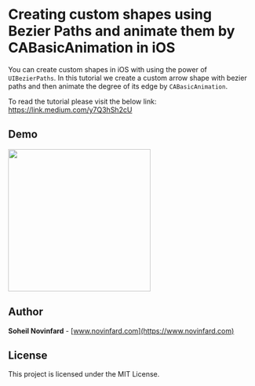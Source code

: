 # Creating custom shapes using Bezier Paths and animate them by CABasicAnimation in iOS

You can create custom shapes in iOS with using the power  of `UIBezierPaths`. In this tutorial we create a custom arrow shape with bezier paths and then animate the degree of its edge by `CABasicAnimation`.

To read the tutorial please visit the below link:
[https://link.medium.com/y7Q3hSh2cU
](https://link.medium.com/y7Q3hSh2cU)

## Demo
<img src="https://cdn-images-1.medium.com/max/1600/1*cPSAl2JMG_m75AjZE_o7oA.gif" width="290">

## Author
**Soheil Novinfard** - [www.novinfard.com](https://www.novinfard.com)

## License
This project is licensed under the MIT License.
